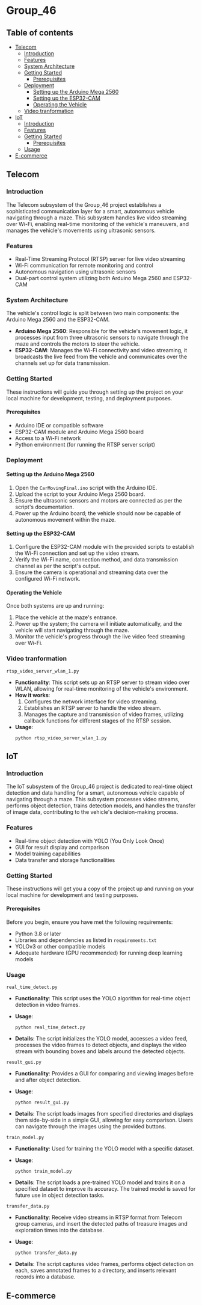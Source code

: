 # Group_46
## Table of contents
  - [Telecom](#telecom)
    - [Introduction](#introduction)
    - [Features](#features)
    - [System Architecture](#system-architecture)
    - [Getting Started](#getting-started)
      - [Prerequisites](#prerequisites)
    - [Deployment](#deployment)
      - [Setting up the Arduino Mega 2560](#setting-up-the-arduino-mega-2560)
      - [Setting up the ESP32-CAM](#setting-up-the-esp32-cam)
      - [Operating the Vehicle](#operating-the-vehicle)
    - [Video tranformation](#video-tranformation)
  - [IoT](#iot)
    - [Introduction](#introduction-1)
    - [Features](#features-1)
    - [Getting Started](#getting-started-1)
      - [Prerequisites](#prerequisites-1)
    - [Usage](#usage)
  - [E-commerce](#e-commerce)


## Telecom

### Introduction

The Telecom subsystem of the Group_46 project establishes a sophisticated communication layer for a smart, autonomous vehicle navigating through a maze. This subsystem handles live video streaming over Wi-Fi, enabling real-time monitoring of the vehicle's maneuvers, and manages the vehicle's movements using ultrasonic sensors.

### Features

- Real-Time Streaming Protocol (RTSP) server for live video streaming
- Wi-Fi communication for remote monitoring and control
- Autonomous navigation using ultrasonic sensors
- Dual-part control system utilizing both Arduino Mega 2560 and ESP32-CAM

### System Architecture

The vehicle's control logic is split between two main components: the Arduino Mega 2560 and the ESP32-CAM.

- **Arduino Mega 2560**: Responsible for the vehicle's movement logic, it processes input from three ultrasonic sensors to navigate through the maze and controls the motors to steer the vehicle.
- **ESP32-CAM**: Manages the Wi-Fi connectivity and video streaming, it broadcasts the live feed from the vehicle and communicates over the channels set up for data transmission.

### Getting Started

These instructions will guide you through setting up the project on your local machine for development, testing, and deployment purposes.

#### Prerequisites

- Arduino IDE or compatible software
- ESP32-CAM module and Arduino Mega 2560 board
- Access to a Wi-Fi network
- Python environment (for running the RTSP server script)

### Deployment

#### Setting up the Arduino Mega 2560

1. Open the `CarMovingFinal.ino` script with the Arduino IDE.
2. Upload the script to your Arduino Mega 2560 board.
3. Ensure the ultrasonic sensors and motors are connected as per the script's documentation.
4. Power up the Arduino board; the vehicle should now be capable of autonomous movement within the maze.

#### Setting up the ESP32-CAM

1. Configure the ESP32-CAM module with the provided scripts to establish the Wi-Fi connection and set up the video stream.
2. Verify the Wi-Fi name, connection method, and data transmission channel as per the script's output.
3. Ensure the camera is operational and streaming data over the configured Wi-Fi network.

#### Operating the Vehicle

Once both systems are up and running:

1. Place the vehicle at the maze's entrance.
2. Power up the system; the camera will initiate automatically, and the vehicle will start navigating through the maze.
3. Monitor the vehicle's progress through the live video feed streaming over Wi-Fi.


### Video tranformation
`rtsp_video_server_wlan_1.py`

- **Functionality**: This script sets up an RTSP server to stream video over WLAN, allowing for real-time monitoring of the vehicle's environment.
- **How it works**: 
  1. Configures the network interface for video streaming.
  2. Establishes an RTSP server to handle the video stream.
  3. Manages the capture and transmission of video frames, utilizing callback functions for different stages of the RTSP session.
- **Usage**: 
  ```
  python rtsp_video_server_wlan_1.py
  ```



## IoT

### Introduction

The IoT subsystem of the Group_46 project is dedicated to real-time object detection and data handling for a smart, autonomous vehicle capable of navigating through a maze. This subsystem processes video streams, performs object detection, trains detection models, and handles the transfer of image data, contributing to the vehicle's decision-making process.

### Features

- Real-time object detection with YOLO (You Only Look Once)
- GUI for result display and comparison
- Model training capabilities
- Data transfer and storage functionalities

### Getting Started

These instructions will get you a copy of the project up and running on your local machine for development and testing purposes.

#### Prerequisites

Before you begin, ensure you have met the following requirements:

- Python 3.8 or later
- Libraries and dependencies as listed in `requirements.txt`
- YOLOv3 or other compatible models
- Adequate hardware (GPU recommended) for running deep learning models

### Usage

`real_time_detect.py`

- **Functionality**: This script uses the YOLO algorithm for real-time object detection in video frames.

- **Usage**: 

  ```
  python real_time_detect.py
  ```

- **Details**: The script initializes the YOLO model, accesses a video feed, processes the video frames to detect objects, and displays the video stream with bounding boxes and labels around the detected objects.

`result_gui.py`

- **Functionality**: Provides a GUI for comparing and viewing images before and after object detection.

- **Usage**: 

  ```
  python result_gui.py
  ```

- **Details**: The script loads images from specified directories and displays them side-by-side in a simple GUI, allowing for easy comparison. Users can navigate through the images using the provided buttons.

`train_model.py`

- **Functionality**: Used for training the YOLO model with a specific dataset.

- **Usage**: 

  ```
  python train_model.py
  ```

- **Details**: The script loads a pre-trained YOLO model and trains it on a specified dataset to improve its accuracy. The trained model is saved for future use in object detection tasks.

`transfer_data.py`

- **Functionality**: Receive video streams in RTSP format from Telecom group cameras, and insert the detected paths of treasure images and exploration times into the database.

- **Usage**: 

  ```
  python transfer_data.py
  ```

- **Details**: The script captures video frames, performs object detection on each, saves annotated frames to a directory, and inserts relevant records into a database.


## E-commerce
